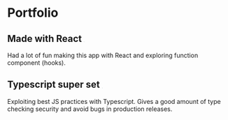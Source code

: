 # Portfolio

## Made with React <img src="https://upload.wikimedia.org/wikipedia/commons/thumb/a/a7/React-icon.svg/1280px-React-icon.svg.png" style="zoom:5%;" />

Had a lot of fun making this app with React and exploring function component (hooks).

## Typescript super set  <img src="https://upload.wikimedia.org/wikipedia/commons/thumb/4/4c/Typescript_logo_2020.svg/1200px-Typescript_logo_2020.svg.png" style="zoom:3%;" />

Exploiting best JS practices with Typescript. Gives a good amount of type checking security and avoid bugs in production releases.